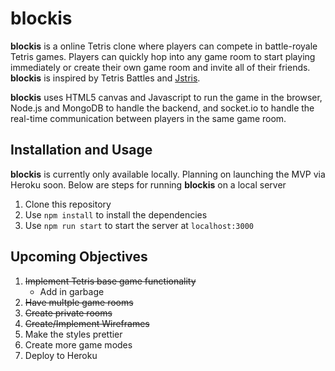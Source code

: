# blockis

**blockis** is a online Tetris clone where players can compete in battle-royale Tetris games. Players can quickly hop into any game room to start playing immediately or create their own game room and invite all of their friends. **blockis** is inspired by Tetris Battles and [Jstris](https://jstris.jezevec10.com/). 

**blockis** uses HTML5 canvas and Javascript to run the game in the browser, Node.js and MongoDB to handle the backend, and socket.io to handle the real-time communication between players in the same game room. 

## Installation and Usage
**blockis** is currently only available locally. Planning on launching the MVP via Heroku soon. Below are steps for running **blockis** on a local server

1. Clone this repository 
1. Use `npm install` to install the dependencies 
1. Use `npm run start` to start the server at `localhost:3000`

## Upcoming Objectives
1. ~~Implement Tetris base game functionality~~
    * Add in garbage
1. ~~Have multple game rooms~~
1. ~~Create private rooms~~
1. ~~Create/Implement Wireframes~~
1. Make the styles prettier
1. Create more game modes
1. Deploy to Heroku

